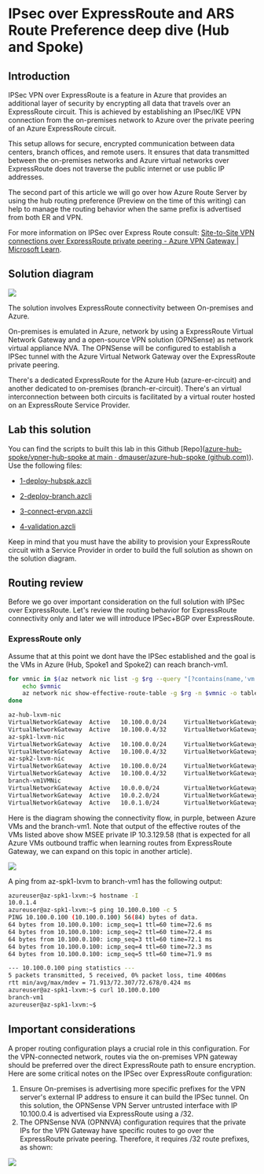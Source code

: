 # IPsec over ExpressRoute and ARS Route Preference deep dive (Hub and Spoke)

## Introduction

IPSec VPN over ExpressRoute is a feature in Azure that provides an additional layer of security by encrypting all data that travels over an ExpressRoute circuit. This is achieved by establishing an IPsec/IKE VPN connection from the on-premises network to Azure over the private peering of an Azure ExpressRoute circuit.

This setup allows for secure, encrypted communication between data centers, branch offices, and remote users. It ensures that data transmitted between the on-premises networks and Azure virtual networks over ExpressRoute does not traverse the public internet or use public IP addresses.

The second part of this article we will go over how Azure Route Server by using the hub routing preference (Preview on the time of this writing) can help to manage the routing behavior when the same prefix is advertised from both ER and VPN.

For more information on IPSec over Express Route consult: [Site-to-Site VPN connections over ExpressRoute private peering - Azure VPN Gateway | Microsoft Learn](https://learn.microsoft.com/en-us/azure/vpn-gateway/site-to-site-vpn-private-peering).

## Solution diagram

![](./media/diagram.png)

The solution involves ExpressRoute connectivity between On-premises and Azure.

On-premises is emulated in Azure, network by using a ExpressRoute Virtual Network Gateway and a open-source VPN solution (OPNSense)  as network virtual appliance NVA. The OPNSense will be configured to establish a IPSec tunnel with the Azure Virtual Network Gateway over the ExpressRoute private peering.

There's a dedicated ExpressRoute for the Azure Hub (azure-er-circuit) and another dedicated to on-premises (branch-er-circuit). There's an virtual interconnection between both circuits is facilitated by a virtual router hosted on an ExpressRoute Service Provider.

## Lab this solution

You can find the scripts to built this lab in this Github [Repo]([azure-hub-spoke/vpner-hub-spoke at main · dmauser/azure-hub-spoke (github.com)](https://github.com/dmauser/azure-hub-spoke/tree/main/vpner-hub-spoke)). Use the following files:

- [1-deploy-hubspk.azcli](https://github.com/dmauser/azure-hub-spoke/blob/main/vpner-hub-spoke/1-deploy-hubspk.azcli)

- [2-deploy-branch.azcli](https://github.com/dmauser/azure-hub-spoke/blob/main/vpner-hub-spoke/2-deploy-branch.azcli)

- [3-connect-ervpn.azcli](https://github.com/dmauser/azure-hub-spoke/blob/main/vpner-hub-spoke/3-connect-ervpn.azcli)

- [4-validation.azcli](https://github.com/dmauser/azure-hub-spoke/blob/main/vpner-hub-spoke/4-validation.azcli)

Keep in mind that you must have the ability to provision your ExpressRoute circuit with a Service Provider in order to build the full solution as shown on the solution diagram.

## Routing review

Before we go over important consideration on the full solution with IPSec over ExpressRoute. Let's review the routing behavior for ExpressRoute connectivity only and later we will introduce IPSec+BGP over ExpressRoute.

### ExpressRoute only

Assume that at this point we dont have the IPSec established and the goal is the VMs in Azure (Hub, Spoke1 and Spoke2) can reach branch-vm1. 

```bash
for vmnic in $(az network nic list -g $rg --query "[?contains(name,'vm')].name" -o tsv); do
    echo $vmnic
    az network nic show-effective-route-table -g $rg -n $vmnic -o table | grep VirtualNetworkGateway
done

az-hub-lxvm-nic
VirtualNetworkGateway  Active   10.100.0.0/24     VirtualNetworkGateway  10.3.129.58
VirtualNetworkGateway  Active   10.100.0.4/32     VirtualNetworkGateway  10.3.129.58
az-spk1-lxvm-nic
VirtualNetworkGateway  Active   10.100.0.0/24     VirtualNetworkGateway  10.3.129.58
VirtualNetworkGateway  Active   10.100.0.4/32     VirtualNetworkGateway  10.3.129.58
az-spk2-lxvm-nic
VirtualNetworkGateway  Active   10.100.0.0/24     VirtualNetworkGateway  10.3.129.58
VirtualNetworkGateway  Active   10.100.0.4/32     VirtualNetworkGateway  10.3.129.58
branch-vm1VMNic
VirtualNetworkGateway  Active   10.0.0.0/24       VirtualNetworkGateway  10.3.129.58
VirtualNetworkGateway  Active   10.0.2.0/24       VirtualNetworkGateway  10.3.129.58
VirtualNetworkGateway  Active   10.0.1.0/24       VirtualNetworkGateway  10.3.129.58
```

Here is the diagram showing the connectivity flow, in purple, between Azure VMs and the branch-vm1. Note that output of the effective routes of the VMs listed above show MSEE private IP 10.3.129.58  (that is expected for all Azure VMs outbound traffic when learning routes from ExpressRoute Gateway, we can expand on this topic in another article).

![](./media/erflow.png)

A ping from az-spk1-lxvm to branch-vm1 has the following output:

```bash
azureuser@az-spk1-lxvm:~$ hostname -I
10.0.1.4 
azureuser@az-spk1-lxvm:~$ ping 10.100.0.100 -c 5
PING 10.100.0.100 (10.100.0.100) 56(84) bytes of data.
64 bytes from 10.100.0.100: icmp_seq=1 ttl=60 time=72.6 ms
64 bytes from 10.100.0.100: icmp_seq=2 ttl=60 time=72.4 ms
64 bytes from 10.100.0.100: icmp_seq=3 ttl=60 time=72.1 ms
64 bytes from 10.100.0.100: icmp_seq=4 ttl=60 time=72.3 ms
64 bytes from 10.100.0.100: icmp_seq=5 ttl=60 time=71.9 ms

--- 10.100.0.100 ping statistics ---
5 packets transmitted, 5 received, 0% packet loss, time 4006ms
rtt min/avg/max/mdev = 71.913/72.307/72.678/0.424 ms
azureuser@az-spk1-lxvm:~$ curl 10.100.0.100
branch-vm1
azureuser@az-spk1-lxvm:~$ 
```

## Important considerations

A proper routing configuration plays a crucial role in this configuration. For the VPN-connected network, routes via the on-premises VPN gateway should be preferred over the direct ExpressRoute path to ensure encryption. Here are some critical notes on the IPSec over ExpressRoute configuration:

1. Ensure On-premises is advertising more specific prefixes for the VPN server's external IP address to ensure it can build the IPSec tunnel. On this solution, the OPNSense VPN Server untrusted interface with IP 10.100.0.4 is advertised via ExpressRoute using a /32.
2. The OPNSense NVA (OPNNVA) configuration requires that the private IPs for the VPN Gateway have specific routes to go over the ExpressRoute private peering. Therefore, it requires /32 route prefixes, as shown:

![](./media/opnsense-systemroutes.png)
